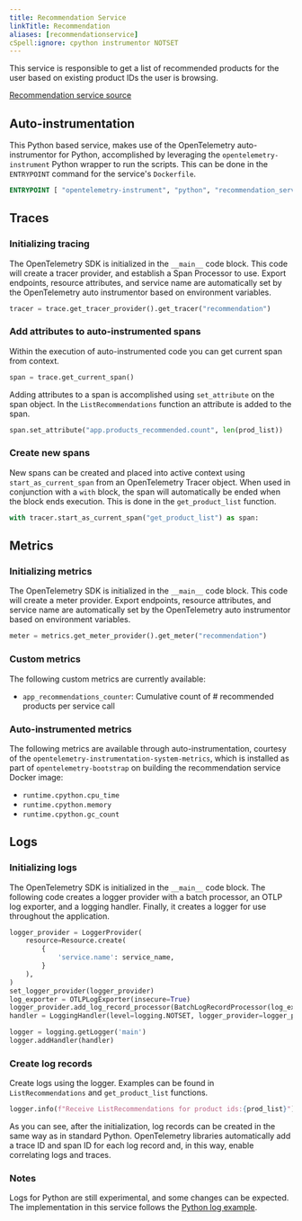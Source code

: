 ```yaml
---
title: Recommendation Service
linkTitle: Recommendation
aliases: [recommendationservice]
cSpell:ignore: cpython instrumentor NOTSET
---
```


This service is responsible to get a list of recommended products for the user
based on existing product IDs the user is browsing.

[Recommendation service source](https://github.com/open-telemetry/opentelemetry-demo/blob/main/src/recommendation/)

## Auto-instrumentation

This Python based service, makes use of the OpenTelemetry auto-instrumentor for
Python, accomplished by leveraging the `opentelemetry-instrument` Python wrapper
to run the scripts. This can be done in the `ENTRYPOINT` command for the
service's `Dockerfile`.

```dockerfile
ENTRYPOINT [ "opentelemetry-instrument", "python", "recommendation_server.py" ]
```

## Traces

### Initializing tracing

The OpenTelemetry SDK is initialized in the `__main__` code block. This code
will create a tracer provider, and establish a Span Processor to use. Export
endpoints, resource attributes, and service name are automatically set by the
OpenTelemetry auto instrumentor based on environment variables.

```python
tracer = trace.get_tracer_provider().get_tracer("recommendation")
```

### Add attributes to auto-instrumented spans

Within the execution of auto-instrumented code you can get current span from
context.

```python
span = trace.get_current_span()
```

Adding attributes to a span is accomplished using `set_attribute` on the span
object. In the `ListRecommendations` function an attribute is added to the span.

```python
span.set_attribute("app.products_recommended.count", len(prod_list))
```

### Create new spans

New spans can be created and placed into active context using
`start_as_current_span` from an OpenTelemetry Tracer object. When used in
conjunction with a `with` block, the span will automatically be ended when the
block ends execution. This is done in the `get_product_list` function.

```python
with tracer.start_as_current_span("get_product_list") as span:
```

## Metrics

### Initializing metrics

The OpenTelemetry SDK is initialized in the `__main__` code block. This code
will create a meter provider. Export endpoints, resource attributes, and service
name are automatically set by the OpenTelemetry auto instrumentor based on
environment variables.

```python
meter = metrics.get_meter_provider().get_meter("recommendation")
```

### Custom metrics

The following custom metrics are currently available:

- `app_recommendations_counter`: Cumulative count of # recommended products per
  service call

### Auto-instrumented metrics

The following metrics are available through auto-instrumentation, courtesy of
the `opentelemetry-instrumentation-system-metrics`, which is installed as part
of `opentelemetry-bootstrap` on building the recommendation service Docker
image:

- `runtime.cpython.cpu_time`
- `runtime.cpython.memory`
- `runtime.cpython.gc_count`

## Logs

### Initializing logs

The OpenTelemetry SDK is initialized in the `__main__` code block. The following
code creates a logger provider with a batch processor, an OTLP log exporter, and
a logging handler. Finally, it creates a logger for use throughout the
application.

```python
logger_provider = LoggerProvider(
    resource=Resource.create(
        {
            'service.name': service_name,
        }
    ),
)
set_logger_provider(logger_provider)
log_exporter = OTLPLogExporter(insecure=True)
logger_provider.add_log_record_processor(BatchLogRecordProcessor(log_exporter))
handler = LoggingHandler(level=logging.NOTSET, logger_provider=logger_provider)

logger = logging.getLogger('main')
logger.addHandler(handler)
```

### Create log records

Create logs using the logger. Examples can be found in `ListRecommendations` and
`get_product_list` functions.

```python
logger.info(f"Receive ListRecommendations for product ids:{prod_list}")
```

As you can see, after the initialization, log records can be created in the same
way as in standard Python. OpenTelemetry libraries automatically add a trace ID
and span ID for each log record and, in this way, enable correlating logs and
traces.

### Notes

Logs for Python are still experimental, and some changes can be expected. The
implementation in this service follows the
[Python log example](https://github.com/open-telemetry/opentelemetry-python/blob/stable/docs/examples/logs/example.py).
